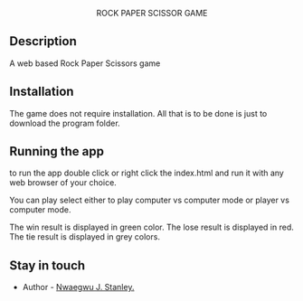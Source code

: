 <p align="center">
ROCK PAPER SCISSOR GAME
</p>

## Description
A web based Rock Paper Scissors game

## Installation
The game does not require installation. All that is to be done is just to download the program folder.

## Running the app
to run the app double click or right click the index.html and run it with any web browser of your choice.

You can play select either to play computer vs computer mode or player vs computer mode.

The win result is displayed in green color.
The lose result is displayed in red.
The tie result is displayed in grey colors.

## Stay in touch

- Author - <a href="https://www.linkedin.com/in/joel-stanley-2b1135a4/">
Nwaegwu J. Stanley.
</a>